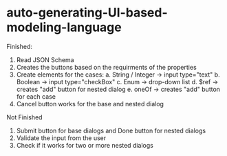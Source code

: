 # auto-generating-UI-based-modeling-language

Finished:
1. Read JSON Schema 
2. Creates the buttons based on the requirments of the properties
3. Create elements for the cases:
    a. String / Integer -> input type="text"
    b. Boolean -> input type="checkBox"
    c. Enum -> drop-down list
    d. $ref -> creates "add" button for nested dialog
    e. oneOf -> creates "add" button for each case
4. Cancel button works for the base and nested dialog

Not Finished
1. Submit button for base dialogs and Done button for nested dialogs
2. Validate the input from the user 
3. Check if it works for two or more nested dialogs

